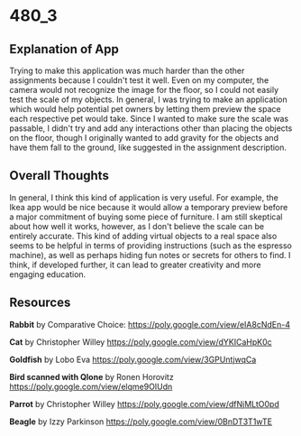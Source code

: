# 480_3

## Explanation of App

Trying to make this application was much harder than the other assignments because I couldn't test it well. Even on my computer, the camera would not recognize the image for the floor, so I could not easily test the scale of my objects. In general, I was trying to make an application which would help potential pet owners by letting them preview the space each respective pet would take. Since I wanted to make sure the scale was passable, I didn't try and add any interactions other than placing the objects on the floor, though I originally wanted to add gravity for the objects and have them fall to the ground, like suggested in the assignment description. 

## Overall Thoughts

In general, I think this kind of application is very useful. For example, the Ikea app would be nice because it would allow a temporary preview before a major commitment of buying some piece of furniture. I am still skeptical about how well it works, however, as I don't believe the scale can be entirely accurate. This kind of adding virtual objects to a real space also seems to be helpful in terms of providing instructions (such as the espresso machine), as well as perhaps hiding fun notes or secrets for others to find. I think, if developed further, it can lead to greater creativity and more engaging education. 

## Resources

**Rabbit** by Comparative Choice: https://poly.google.com/view/eIA8cNdEn-4

**Cat** by Christopher Willey https://poly.google.com/view/dYKICaHpK0c

**Goldfish** by Lobo Eva https://poly.google.com/view/3GPUntjwqCa

**Bird scanned with Qlone** by Ronen Horovitz https://poly.google.com/view/elqme9OIUdn

**Parrot** by Christopher Willey https://poly.google.com/view/dfNjMLtO0pd

**Beagle** by Izzy Parkinson https://poly.google.com/view/0BnDT3T1wTE
